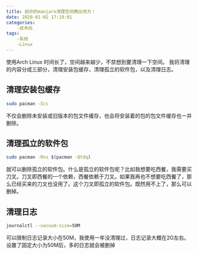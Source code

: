 ```yaml
---
title: 给你的manjaro清理空间腾出地方！
date: 2020-01-02 17:19:01
categories:
    -技术向
tags:
    -系统
    -Linux
---
```

使用Arch Linux 时间长了，空间越来越少，不禁想到要清理一下空间。 我将清理的内容分成三部分，清理安装包缓存，清理孤立的软件包，以及清理日志。
<!--more-->

## 清理安装包缓存

```bash
sudo pacman -Scc
```

不仅会删除未安装或旧版本的包文件缓存，也会将安装着的包的包文件缓存也一并删除。

## 清理孤立的软件包

```bash
sudo pacman -Rns $(pacman -Qtdq)
```

就可以删除孤立的软件包。什么是孤立的软件包呢？比如我想要吃西餐，我需要买刀叉。刀叉即西餐的一个依赖，西餐依赖于刀叉。如果我再也不想要吃西餐了，那么已经买来的刀叉也没用了。这个刀叉即孤立的软件包。既然用不上了，那么可以删掉。

## 清理日志

```bash
journalctl --vacuum-size=50M
```

可以限制日志记录大小在50M，我使用一年没清理过，日志记录大概在2G左右。设置了固定大小为50M后，多的日志就会被删掉